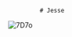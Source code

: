              # Jesse

![7D7o](https://github.com/Jesse0817/Jesse/assets/134968082/01a44414-baf8-4be6-aa25-059de649d756)
